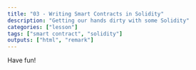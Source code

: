 ```yaml
---
title: "03 - Writing Smart Contracts in Solidity"
description: "Getting our hands dirty with some Solidity"
categories: ["lesson"]
tags: ["smart contract", "solidity"]
outputs: ["html", "remark"]
---
```


Have fun!
